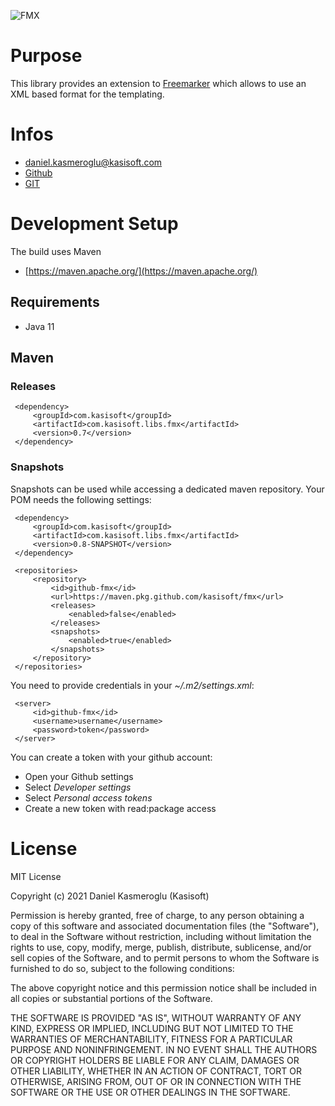 ![FMX](https://github.com/kasisoft/fmx/workflows/FMX/badge.svg)

# Purpose

This library provides an extension to [Freemarker](http://freemarker.org) which allows to use an XML based format for
the templating.


# Infos

* [daniel.kasmeroglu@kasisoft.com](mailto:daniel.kasmeroglu@kasisoft.com)
* [Github](https://github.com/kasisoft/fmx/issues)
* [GIT](https://github.com/kasisoft/fmx.git)


# Development Setup

The build uses Maven

* [https://maven.apache.org/](https://maven.apache.org/)


## Requirements

* Java 11


## Maven

### Releases

     <dependency>
         <groupId>com.kasisoft</groupId>
         <artifactId>com.kasisoft.libs.fmx</artifactId>
         <version>0.7</version>
     </dependency>


### Snapshots

Snapshots can be used while accessing a dedicated maven repository. Your POM needs the following settings:

     <dependency>
         <groupId>com.kasisoft</groupId>
         <artifactId>com.kasisoft.libs.fmx</artifactId>
         <version>0.8-SNAPSHOT</version>
     </dependency>
     
     <repositories>
         <repository>
             <id>github-fmx</id>
             <url>https://maven.pkg.github.com/kasisoft/fmx</url>
             <releases>
                 <enabled>false</enabled>
             </releases>
             <snapshots>
                 <enabled>true</enabled>
             </snapshots>
         </repository>
     </repositories>

You need to provide credentials in your _~/.m2/settings.xml_:

     <server>
         <id>github-fmx</id>
         <username>username</username>
         <password>token</password>
     </server>

You can create a token with your github account:

* Open your Github settings
* Select _Developer settings_
* Select _Personal access tokens_
* Create a new token with read:package access



# License

MIT License

Copyright (c) 2021 Daniel Kasmeroglu (Kasisoft)

Permission is hereby granted, free of charge, to any person obtaining a copy
of this software and associated documentation files (the "Software"), to deal
in the Software without restriction, including without limitation the rights
to use, copy, modify, merge, publish, distribute, sublicense, and/or sell
copies of the Software, and to permit persons to whom the Software is
furnished to do so, subject to the following conditions:

The above copyright notice and this permission notice shall be included in all
copies or substantial portions of the Software.

THE SOFTWARE IS PROVIDED "AS IS", WITHOUT WARRANTY OF ANY KIND, EXPRESS OR
IMPLIED, INCLUDING BUT NOT LIMITED TO THE WARRANTIES OF MERCHANTABILITY,
FITNESS FOR A PARTICULAR PURPOSE AND NONINFRINGEMENT. IN NO EVENT SHALL THE
AUTHORS OR COPYRIGHT HOLDERS BE LIABLE FOR ANY CLAIM, DAMAGES OR OTHER
LIABILITY, WHETHER IN AN ACTION OF CONTRACT, TORT OR OTHERWISE, ARISING FROM,
OUT OF OR IN CONNECTION WITH THE SOFTWARE OR THE USE OR OTHER DEALINGS IN THE
SOFTWARE.
